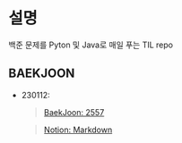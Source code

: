 # 설명
백준 문제를 Pyton 및 Java로 매일 푸는 TIL repo

## BAEKJOON
- 230112:
  > [BaekJoon: 2557](https://www.acmicpc.net/problem/2557)

  > [Notion: Markdown](https://www.notion.so/TIL-0112-8366bbb913444a8eb6ab48b71de8a161)

